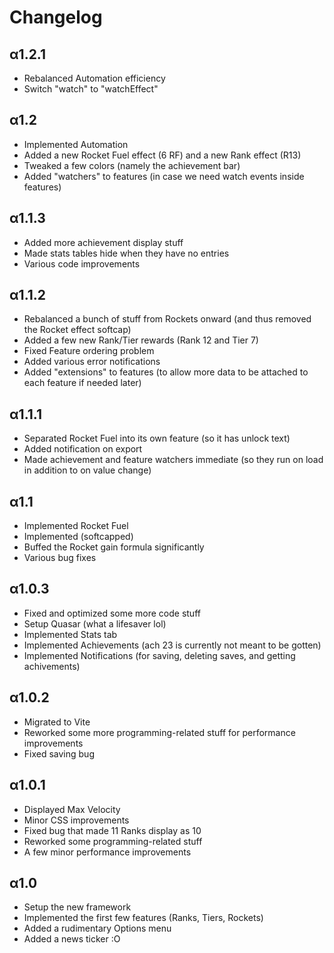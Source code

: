 # Changelog

## α1.2.1

- Rebalanced Automation efficiency
- Switch "watch" to "watchEffect"

## α1.2

- Implemented Automation
- Added a new Rocket Fuel effect (6 RF) and a new Rank effect (R13)
- Tweaked a few colors (namely the achievement bar)
- Added "watchers" to features (in case we need watch events inside features)

## α1.1.3

- Added more achievement display stuff
- Made stats tables hide when they have no entries
- Various code improvements

## α1.1.2

- Rebalanced a bunch of stuff from Rockets onward (and thus removed the Rocket effect softcap)
- Added a few new Rank/Tier rewards (Rank 12 and Tier 7)
- Fixed Feature ordering problem
- Added various error notifications
- Added "extensions" to features (to allow more data to be attached to each feature if needed later)

## α1.1.1

- Separated Rocket Fuel into its own feature (so it has unlock text)
- Added notification on export
- Made achievement and feature watchers immediate (so they run on load in addition to on value change)

## α1.1

- Implemented Rocket Fuel
- Implemented (softcapped)
- Buffed the Rocket gain formula significantly
- Various bug fixes

## α1.0.3

- Fixed and optimized some more code stuff
- Setup Quasar (what a lifesaver lol)
- Implemented Stats tab
- Implemented Achievements (ach 23 is currently not meant to be gotten)
- Implemented Notifications (for saving, deleting saves, and getting achivements)

## α1.0.2

- Migrated to Vite
- Reworked some more programming-related stuff for performance improvements
- Fixed saving bug

## α1.0.1

- Displayed Max Velocity
- Minor CSS improvements
- Fixed bug that made 11 Ranks display as 10
- Reworked some programming-related stuff
- A few minor performance improvements

## α1.0

- Setup the new framework
- Implemented the first few features (Ranks, Tiers, Rockets)
- Added a rudimentary Options menu
- Added a news ticker :O